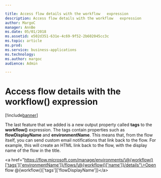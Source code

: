 ```yaml
---

title: Access flow details with the workflow   expression
description: Access flow details with the workflow   expression
author: MargoC
manager: AnnBe
ms.date: 05/01/2018
ms.assetid: e502d351-631e-4c69-9f52-2b602045cc3c
ms.topic: article
ms.prod: 
ms.service: business-applications
ms.technology: 
ms.author: margoc
audience: Admin

---
```

#  Access flow details with the workflow() expression




[!include[banner](../../includes/banner.md)]

The last feature that we added is a new output property called **tags** to the
**workflow()** expression. The tags contain properties such as
**flowDisplayName** and **environmentName**. This means that, from the flow
itself, you can send custom email notifications that link back to the flow. For
example, this will create an HTML link back to the flow, with the display name
of the flow in the title.

\<a
href="https://flow.microsoft.com/manage/environments/\@{workflow()['tags']['environmentName']}/flows/\@{workflow()['name']}/details"\>Open
flow \@{workflow()['tags']['flowDisplayName']}\</a\>
